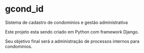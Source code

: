 # gcond_id
Sistema de cadastro de condominios e gestão administrativa

Este projeto esta sendo criado em Python com framework Django.

Seu objetivo final será a administração de processos internos para condominios.

